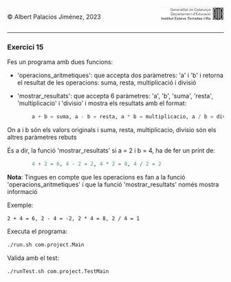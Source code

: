 <div style="display: flex; width: 100%;">
    <div style="flex: 1; padding: 0px;">
        <p>© Albert Palacios Jiménez, 2023</p>
    </div>
    <div style="flex: 1; padding: 0px; text-align: right;">
        <img src="../../assets/ieti.png" height="32" alt="Logo de IETI" style="max-height: 32px;">
    </div>
</div>
<hr/>

### Exercici 15

Fes un programa amb dues funcions: 

* 'operacions_aritmetiques': que accepta dos paràmetres: 'a' i 'b' i retorna el resultat de les operacions: suma, resta, multiplicació i divisió

* 'mostrar_resultats': que accepta 6 paràmetres: 'a', 'b', 'suma', 'resta', 'multiplicacio' i 'divisio' i mostra els resultats amb el format:
```python
        a + b = suma, a - b = resta, a * b = multiplicacio, a / b = divisio
```
On a i b són els valors originals i suma, resta, multiplicacio, divisio són els altres paràmetres rebuts

És a dir, la funció 'mostrar_resultats' si a = 2 i b = 4, ha de fer un print de:
```python
        4 + 2 = 6, 4 - 2 = 2, 4 * 2 = 8, 4 / 2 = 2     
```
**Nota**: Tingues en compte que les operacions es fan a la funció 'operacions_aritmetiques' i que la funció 'mostrar_resultats' només mostra informació

Exemple:
```text
2 + 4 = 6, 2 - 4 = -2, 2 * 4 = 8, 2 / 4 = 1
```

Executa el programa:
```bash
./run.sh com.project.Main
```

Valida amb el test:
```bash
./runTest.sh com.project.TestMain
```
